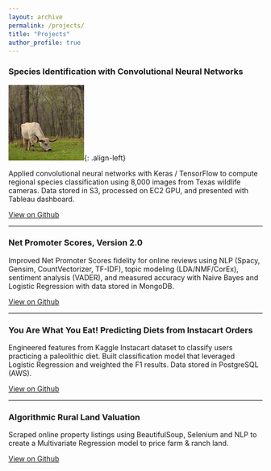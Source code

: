 ```yaml
---
layout: archive
permalink: /projects/
title: "Projects"
author_profile: true
---
```

<h3>Species Identification with Convolutional Neural Networks</h3>

![image-left](/images/cow_test.jpg){: .align-left}

Applied convolutional neural networks with Keras / TensorFlow to compute regional species classification using 8,000 images from Texas wildlife cameras. Data stored in S3, processed on EC2 GPU, and presented with Tableau dashboard.

<a href="https://github.com/rwmyers46/CNN-Species-Identification" class="btn btn--info">View on Github</a>

<hr>

<h3>Net Promoter Scores, Version 2.0</h3>

Improved Net Promoter Scores fidelity for online reviews using NLP (Spacy, Gensim, CountVectorizer, TF-IDF), topic modeling (LDA/NMF/CorEx), sentiment analysis (VADER), and measured accuracy with Naive Bayes and Logistic Regression with data stored in MongoDB.

<a href="https://github.com/rwmyers46/CNN-Species-Identification" class="btn btn--info">View on Github</a>

<hr>

<h3>You Are What You Eat! Predicting Diets from Instacart Orders</h3>

Engineered features from Kaggle Instacart dataset to classify users practicing a paleolithic diet.  Built classification model that leveraged Logistic Regression and weighted the F1 results. Data stored in PostgreSQL (AWS).

<a href="https://github.com/rwmyers46/CNN-Species-Identification" class="btn btn--info">View on Github</a>

<hr>

<h3>Algorithmic Rural Land Valuation</h3>

Scraped online property listings using BeautifulSoup, Selenium and NLP to create a Multivariate Regression model to price farm & ranch land.

<a href="https://github.com/rwmyers46/CNN-Species-Identification" class="btn btn--info">View on Github</a>
